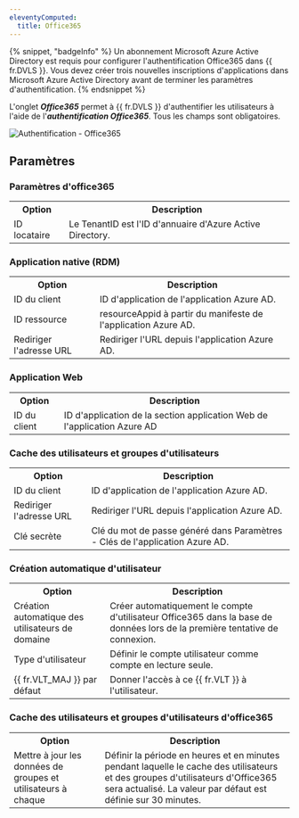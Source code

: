 ```yaml
---
eleventyComputed:
  title: Office365
---
```

{% snippet, "badgeInfo" %}
Un abonnement Microsoft Azure Active Directory est requis pour configurer l'authentification Office365 dans {{ fr.DVLS }}. Vous devez créer trois nouvelles inscriptions d'applications dans Microsoft Azure Active Directory avant de terminer les paramètres d'authentification.
{% endsnippet %}

L'onglet ***Office365*** permet à {{ fr.DVLS }} d'authentifier les utilisateurs à l'aide de l'***authentification Office365***. Tous les champs sont obligatoires.

![Authentification - Office365](https://cdnweb.devolutions.net/docs/fr/server/AuthenticationOffice365.png)

## Paramètres

### Paramètres d'office365

<table>
	<tr>
		<th>
Option
		</th>
		<th>
Description
		</th>
	</tr>
	<tr>
		<td>
ID locataire
		</td>
		<td>
Le TenantID est l'ID d'annuaire d'Azure Active Directory.
		</td>
	</tr>
</table>

### Application native (RDM)
<table>
	<tr>
		<th>
Option
		</th>
		<th>
Description
		</th>
	</tr>
	<tr>
		<td>
ID du client
		</td>
		<td>
ID d'application de l'application Azure AD.
		</td>
	</tr>
	<tr>
		<td>
ID ressource
		</td>
		<td>
resourceAppid à partir du manifeste de l'application Azure AD.
		</td>
	</tr>
	<tr>
		<td>
Rediriger l'adresse URL
		</td>
		<td>
Rediriger l'URL depuis l'application Azure AD.
		</td>
	</tr>
</table>

### Application Web
<table>
	<tr>
		<th>
Option
		</th>
		<th>
Description
		</th>
	</tr>
	<tr>
		<td>
ID du client
		</td>
		<td>
ID d'application de la section application Web de l'application Azure AD
		</td>
	</tr>
</table>

### Cache des utilisateurs et groupes d'utilisateurs
<table>
	<tr>
		<th>
Option
		</th>
		<th>
Description
		</th>
	</tr>
	<tr>
		<td>
ID du client
		</td>
		<td>
ID d'application de l'application Azure AD.
		</td>
	</tr>
	<tr>
		<td>
Rediriger l'adresse URL
		</td>
		<td>
Rediriger l'URL depuis l'application Azure AD.
		</td>
	</tr>
	<tr>
		<td>
Clé secrète
		</td>
		<td>
Clé du mot de passe généré dans Paramètres - Clés de l'application Azure AD.
		</td>
	</tr>
</table>

### Création automatique d'utilisateur
<table>
	<tr>
		<th>
Option
		</th>
		<th>
Description
		</th>
	</tr>
	<tr>
		<td>
Création automatique des utilisateurs de domaine
		</td>
		<td>
Créer automatiquement le compte d'utilisateur Office365 dans la base de données lors de la première tentative de connexion.
		</td>
	</tr>
	<tr>
		<td>
Type d'utilisateur
		</td>
		<td>
Définir le compte utilisateur comme compte en lecture seule.
		</td>
	</tr>
	<tr>
		<td>
{{ fr.VLT_MAJ }} par défaut
		</td>
		<td>
Donner l'accès à ce {{ fr.VLT }} à l'utilisateur.
		</td>
	</tr>
</table>

### Cache des utilisateurs et groupes d'utilisateurs d'office365
<table>
	<tr>
		<th>
Option
		</th>
		<th>
Description
		</th>
	</tr>
	<tr>
		<td>
Mettre à jour les données de groupes et utilisateurs à chaque
		</td>
		<td>
Définir la période en heures et en minutes pendant laquelle le cache des utilisateurs et des groupes d'utilisateurs d'Office365 sera actualisé. La valeur par défaut est définie sur 30 minutes.
		</td>
	</tr>
</table>
